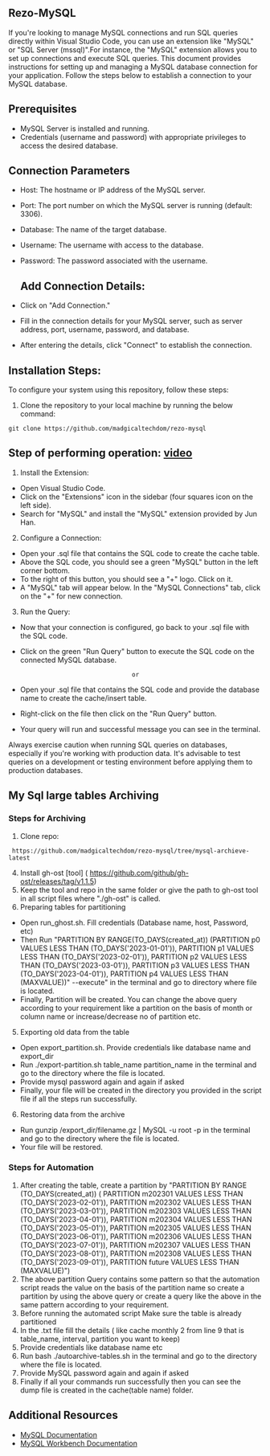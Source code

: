 ## Rezo-MySQL
If you're looking to manage MySQL connections and run SQL queries directly within Visual Studio Code, you can use an extension like "MySQL" or "SQL Server (mssql)".For instance, the "MySQL" extension allows you to set up connections and execute SQL queries. 
This document provides instructions for setting up and managing a MySQL database connection for your application. Follow the steps below to establish a connection to your MySQL database.

## Prerequisites
- MySQL Server is installed and running.
- Credentials (username and password) with appropriate privileges to access the desired database.

## Connection Parameters
- Host: The hostname or IP address of the MySQL server.
- Port: The port number on which the MySQL server is running (default: 3306).
- Database: The name of the target database.
- Username: The username with access to the database.
- Password: The password associated with the username.

  ## Add Connection Details:

- Click on "Add Connection."
- Fill in the connection details for your MySQL server, such as server address, port, username, password, and database.
- After entering the details, click "Connect" to establish the connection.
## Installation Steps:
To configure your system using this repository, follow these steps:


1. Clone the repository to your local machine by running the below command:

```
git clone https://github.com/madgicaltechdom/rezo-mysql
```
## Step of performing operation: [video](https://drive.google.com/file/d/18FqgshsfDs1wlN9qG178P9bOByEkb6ii/view)

 1. Install the Extension:

- Open Visual Studio Code.
- Click on the "Extensions" icon in the sidebar (four squares icon on the left side).
- Search for "MySQL" and install the "MySQL" extension provided by Jun Han.
  
 2. Configure a Connection:

- Open your .sql file that contains the SQL code to create the cache table.
- Above the SQL code, you should see a green "MySQL" button in the left corner bottom.
- To the right of this button, you should see a "+" logo. Click on it.
- A "MySQL" tab will appear below. In the "MySQL Connections" tab, click on the "+" for new connection.

 3. Run the Query:

- Now that your connection is configured, go back to your .sql file with the SQL code.
- Click on the green "Run Query" button to execute the SQL code on the connected MySQL database.

                                     or
- Open your .sql file that contains the SQL code and provide the database name to create the cache/insert table.
- Right-click on the file then click on the "Run Query" button.
- Your query will run and successful message you can see in the terminal.

Always exercise caution when running SQL queries on databases, especially if you're working with production data. It's advisable to test queries on a development or testing environment before applying them to production databases.

## My Sql large tables Archiving
### Steps for Archiving 
1. Clone repo:
````
 https://github.com/madgicaltechdom/rezo-mysql/tree/mysql-archieve-latest
````
4. Install gh-ost [tool] ( https://github.com/github/gh-ost/releases/tag/v1.1.5)
5. Keep the tool and repo in the same folder or give the path to gh-ost tool in all script files where "./gh-ost" is called.
6. Preparing tables for partitioning
- Open run_ghost.sh. Fill credentials (Database name, host, Password, etc)
- Then Run "PARTITION BY RANGE(TO_DAYS(created_at)) (PARTITION p0 VALUES LESS THAN (TO_DAYS('2023-01-01')), PARTITION p1 VALUES LESS THAN (TO_DAYS('2023-02-01')), PARTITION p2 VALUES LESS THAN (TO_DAYS('2023-03-01')), PARTITION p3 VALUES LESS THAN (TO_DAYS('2023-04-01')), PARTITION p4 VALUES LESS THAN (MAXVALUE))" --execute" in the terminal and go to directory where file is located.
- Finally, Partition will be created. You can change the above query according to your requirement like a partition on the basis of month or column name or increase/decrease no of partition etc.
5. Exporting old data from the table
- Open export_partition.sh. Provide credentials like database name and export_dir
- Run ./export-partition.sh table_name partition_name in the terminal and go to the directory where the file is located.
- Provide mysql password again and again if asked
- Finally, your file will be created in the directory you provided in the script file if all the steps run successfully.
6. Restoring data from the archive
- Run gunzip /export_dir/filename.gz | MySQL -u root -p in the terminal and go to the directory where the file is located.
- Your file will be restored.
### Steps for Automation
1. After creating the table, create a partition by "PARTITION BY RANGE (TO_DAYS(created_at)) (
PARTITION m202301 VALUES LESS THAN (TO_DAYS('2023-02-01')),
PARTITION m202302 VALUES LESS THAN (TO_DAYS('2023-03-01')),
PARTITION m202303 VALUES LESS THAN (TO_DAYS('2023-04-01')),
PARTITION m202304 VALUES LESS THAN (TO_DAYS('2023-05-01')),
PARTITION m202305 VALUES LESS THAN (TO_DAYS('2023-06-01')),
PARTITION m202306 VALUES LESS THAN (TO_DAYS('2023-07-01')),
PARTITION m202307 VALUES LESS THAN (TO_DAYS('2023-08-01')),
PARTITION m202308 VALUES LESS THAN (TO_DAYS('2023-09-01')),
PARTITION future VALUES LESS THAN (MAXVALUE)")
2. The above partition Query contains some pattern so that the automation script reads the value on the basis of the partition name so create a partition by using the above query or create a query like the above in the same pattern according to your requirement.
3. Before running the automated script Make sure the table is already partitioned
4. In the .txt file fill the details ( like cache monthly 2  from line 9 that is table_name, interval, partition you want to keep)
5. Provide credentials like database name etc
6. Run bash ./autoarchive-tables.sh in the terminal and go to the directory where the file is located.
7. Provide MySQL password again and again if asked
8. Finally if all your commands run successfully then you can see the dump file is created in the cache(table name) folder.
## Additional Resources
- [MySQL Documentation](https://dev.mysql.com/doc/)
- [MySQL Workbench Documentation](https://dev.mysql.com/doc/workbench/en/)

